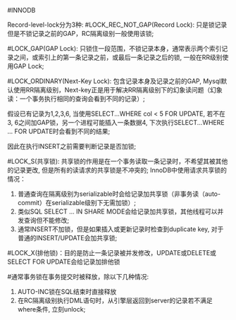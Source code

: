 #INNODB

Record-level-lock分为3种:
#LOCK_REC_NOT_GAP(Record Lock): 只是锁记录但是不锁记录之前的GAP，RC隔离级别一般使用该锁;

#LOCK_GAP(GAP Lock): 只锁住一段范围，不锁记录本身，通常表示两个索引记录之间，或索引上的第一条记录之前，或最后一条记录之后的锁, 一般在RR级别使用GAP Lock;

#LOCK_ORDINARY(Next-Key Lock): 包含记录本身及记录之前的GAP, Mysql默认使用RR隔离级别，Next-key正是用于解决RR隔离级别下的幻象读问题（幻象读：一个事务执行相同的查询会看到不同的记录）;

假设已有记录为1,2,3,6, 当使用SELECT...WHERE col < 5 FOR UPDATE, 若不在3, 6之间加GAP锁，另一个进程可能插入一条数据4, 下次执行SELECT...WHERE ... FOR UPDATE时会看到不同的结果;

因此在执行INSERT之前需要判断记录是否加锁;

#LOCK_S(共享锁): 共享锁的作用是在一个事务读取一条记录时，不希望其被其他的记录更改, 但是所有的读请求的共享锁是不冲突的;
InnoDB中使用请求共享锁的情况：
1. 普通查询在隔离级别为serializable时会给记录加共享锁（非事务读（auto-commit）在serializable级别下无需加锁）;
2. 类似SQL SELECT ... IN SHARE MODE会给记录加共享锁，其他线程可以并发查询但不能修改; 
3. 通常INSERT不加锁，但是如果插入或更新记录时检查到duplicate key, 对于普通的INSERT/UPDATE会加共享锁;

#LOCK_X(排他锁)：目的是防止一条记录被并发修改，UPDATE或DELETE或SELECT FOR UPDATE会给记录加排他锁

#通常事务锁在事务提交时被释放，除以下几种情况:
1. AUTO-INC锁在SQL结束时直接释放
2. 在RC隔离级别执行DML语句时，从引擎层返回到server的记录若不满足where条件, 立刻unlock;


